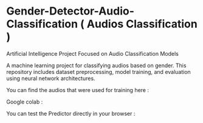 # Gender-Detector-Audio-Classification ( Audios Classification )

Artificial Intelligence Project Focused on Audio Classification Models

A machine learning project for classifying audios based on gender. This repository includes dataset preprocessing, model training, and evaluation using neural network architectures.

You can find the audios that were used for training here :

Google colab : 

You can test the Predictor directly in your browser : 
